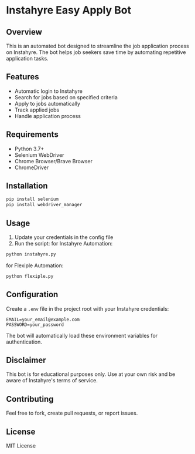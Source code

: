# Instahyre Easy Apply Bot

## Overview
This is an automated bot designed to streamline the job application process on Instahyre. The bot helps job seekers save time by automating repetitive application tasks.

## Features
- Automatic login to Instahyre
- Search for jobs based on specified criteria
- Apply to jobs automatically
- Track applied jobs
- Handle application process

## Requirements
- Python 3.7+
- Selenium WebDriver
- Chrome Browser/Brave Browser
- ChromeDriver

## Installation
```bash
pip install selenium
pip install webdriver_manager
```

## Usage
1. Update your credentials in the config file
2. Run the script:
   for Instahyre Automation:
```bash
python instahyre.py
```
  for Flexiple Automation:
```bash
python flexiple.py
```

## Configuration
Create a `.env` file in the project root with your Instahyre credentials:

```plaintext
EMAIL=your_email@example.com
PASSWORD=your_password
```

The bot will automatically load these environment variables for authentication.

## Disclaimer
This bot is for educational purposes only. Use at your own risk and be aware of Instahyre's terms of service.

## Contributing
Feel free to fork, create pull requests, or report issues.

## License
MIT License
